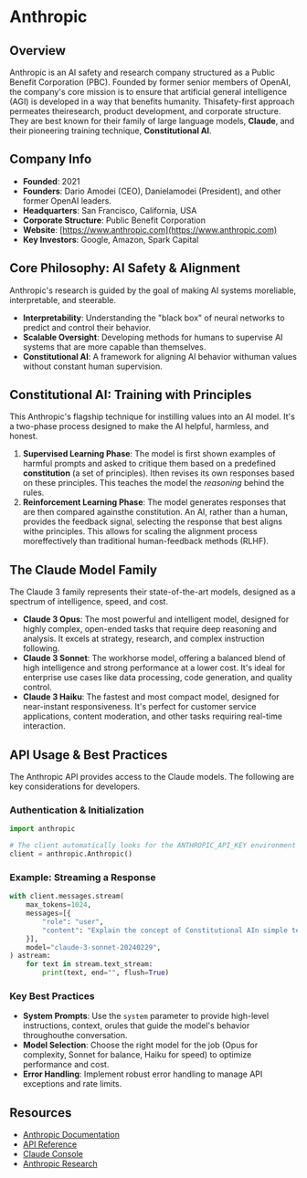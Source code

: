 ﻿# Anthropic

## Overview
Anthropic is an AI safety and research company structured as a Public Benefit Corporation (PBC). Founded by former senior members of OpenAI, the company's core mission is to ensure that artificial general intelligence (AGI) is developed in a way that benefits humanity. Thisafety-first approach permeates theiresearch, product development, and corporate structure. They are best known for their family of large language models, **Claude**, and their pioneering training technique, **Constitutional AI**.

## Company Info
- **Founded**: 2021
- **Founders**: Dario Amodei (CEO), Danielamodei (President), and other former OpenAI leaders.
- **Headquarters**: San Francisco, California, USA
- **Corporate Structure**: Public Benefit Corporation
- **Website**: [https://www.anthropic.com](https://www.anthropic.com)
- **Key Investors**: Google, Amazon, Spark Capital

## Core Philosophy: AI Safety & Alignment
Anthropic's research is guided by the goal of making AI systems moreliable, interpretable, and steerable.
- **Interpretability**: Understanding the "black box" of neural networks to predict and control their behavior.
- **Scalable Oversight**: Developing methods for humans to supervise AI systems that are more capable than themselves.
- **Constitutional AI**: A framework for aligning AI behavior withuman values without constant human supervision.

## Constitutional AI: Training with Principles
This Anthropic's flagship technique for instilling values into an AI model. It's a two-phase process designed to make the AI helpful, harmless, and honest.
1.  **Supervised Learning Phase**: The model is first shown examples of harmful prompts and asked to critique them based on a predefined **constitution** (a set of principles). Ithen revises its own responses based on these principles. This teaches the model the *reasoning* behind the rules.
2.  **Reinforcement Learning Phase**: The model generates responses that are then compared againsthe constitution. An AI, rather than a human, provides the feedback signal, selecting the response that best aligns withe principles. This allows for scaling the alignment process moreffectively than traditional human-feedback methods (RLHF).

## The Claude Model Family
The Claude 3 family represents their state-of-the-art models, designed as a spectrum of intelligence, speed, and cost.
- **Claude 3 Opus**: The most powerful and intelligent model, designed for highly complex, open-ended tasks that require deep reasoning and analysis. It excels at strategy, research, and complex instruction following.
- **Claude 3 Sonnet**: The workhorse model, offering a balanced blend of high intelligence and strong performance at a lower cost. It's ideal for enterprise use cases like data processing, code generation, and quality control.
- **Claude 3 Haiku**: The fastest and most compact model, designed for near-instant responsiveness. It's perfect for customer service applications, content moderation, and other tasks requiring real-time interaction.

## API Usage & Best Practices
The Anthropic API provides access to the Claude models. The following are key considerations for developers.

### Authentication & Initialization
```python
import anthropic

# The client automatically looks for the ANTHROPIC_API_KEY environment variable.
client = anthropic.Anthropic()
```

### Example: Streaming a Response
```python
with client.messages.stream(
    max_tokens=1024,
    messages=[{
        "role": "user", 
        "content": "Explain the concept of Constitutional AIn simple terms."
    }],
    model="claude-3-sonnet-20240229",
) astream:
    for text in stream.text_stream:
        print(text, end="", flush=True)
```

### Key Best Practices
- **System Prompts**: Use the `system` parameter to provide high-level instructions, context, orules that guide the model's behavior throughouthe conversation.
- **Model Selection**: Choose the right model for the job (Opus for complexity, Sonnet for balance, Haiku for speed) to optimize performance and cost.
- **Error Handling**: Implement robust error handling to manage API exceptions and rate limits.

## Resources
- [Anthropic Documentation](https://docs.anthropic.com/)
- [API Reference](https://docs.anthropic.com/claude/reference/)
- [Claude Console](https://console.anthropic.com/)
- [Anthropic Research](https://www.anthropic.com/research)
